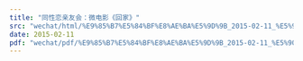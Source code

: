 ```yaml
---
title: "同性恋亲友会：微电影《回家》"
src: "wechat/html/%E9%85%B7%E5%84%BF%E8%AE%BA%E5%9D%9B_2015-02-11_%E5%90%8C%E6%80%A7%E6%81%8B%E4%BA%B2%E5%8F%8B%E4%BC%9A%EF%BC%9A%E5%BE%AE%E7%94%B5%E5%BD%B1%E3%80%8A%E5%9B%9E%E5%AE%B6%E3%80%8B.html"
date: 2015-02-11
pdf: "wechat/pdf/%E9%85%B7%E5%84%BF%E8%AE%BA%E5%9D%9B_2015-02-11_%E5%90%8C%E6%80%A7%E6%81%8B%E4%BA%B2%E5%8F%8B%E4%BC%9A%EF%BC%9A%E5%BE%AE%E7%94%B5%E5%BD%B1%E3%80%8A%E5%9B%9E%E5%AE%B6%E3%80%8B.pdf"
---
```

